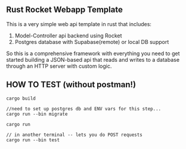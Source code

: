 ## Rust Rocket Webapp Template 


This is a very simple web api template in rust that includes:

1) Model-Controller api backend using Rocket 
2) Postgres database with Supabase(remote) or local DB support 


So this is a comprehensive framework with everything you need to get started building a JSON-based api that reads and writes to a database through an HTTP server with custom logic. 


## HOW TO TEST (without postman!)
```
cargo build

//need to set up postgres db and ENV vars for this step... 
cargo run --bin migrate 

cargo run

// in another terminal -- lets you do POST requests
cargo run --bin test
```
